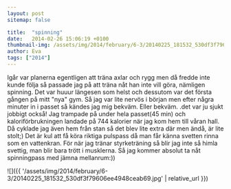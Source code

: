 ```yaml
---
layout: post
sitemap: false

title:  "spinning"
date:   2014-02-26 15:06:19 +0100
thumbnail-img: /assets/img/2014/february/6-3/20140225_181532_530df3f79606ee4948ceab69.jpg
author: Eva
tags: ["2014"]
---
```


Igår var planerna egentligen att träna axlar och rygg men då fredde inte kunde följa så passade jag på att träna nåt han inte vill göra, nämligen spinning. Det var huuur längesen som helst och dessutom var det första gången på mitt "nya" gym. Så jag var lite nervös i början men efter några minuter in i passet så kändes jag mig bekväm. Eller bekväm. .det var ju sjukt jobbigt också!  Jag trampade på under hela passet(45 min) och kaloriförbrukningen landade på 744 kalorier när jag kom hem till våran hall. Då cyklade jag även hem från stan så det blev lite extra där men ändå, är lite stolt;) Det är kul att få köra riktiga pulspass då man får känna svetten rinna som en vattenkran. För när jag tränar styrketräning så blir jag inte så himla svettig, man blir bara trött i musklerna. Så jag kommer absolut ta nåt spinningpass med jämna mellanrum:))

![]({{ '/assets/img/2014/february/6-3/20140225_181532_530df3f79606ee4948ceab69.jpg'  | relative_url }})

